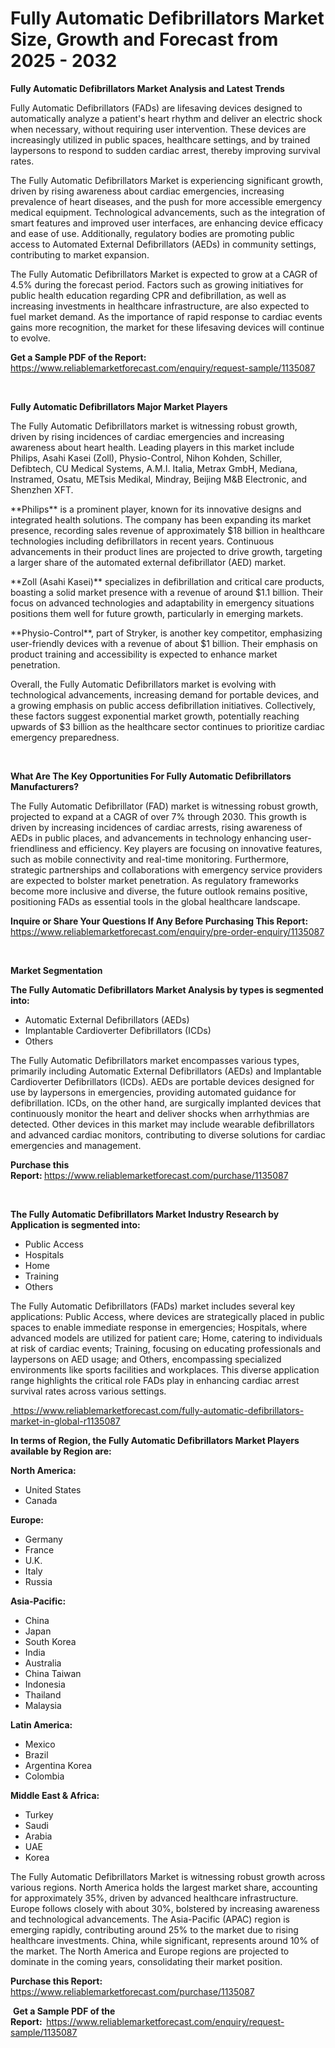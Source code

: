 <p><h1>Fully Automatic Defibrillators Market Size, Growth and Forecast from 2025 - 2032</h1></p><p><strong>Fully Automatic Defibrillators Market Analysis and Latest Trends</strong></p>
<p><p>Fully Automatic Defibrillators (FADs) are lifesaving devices designed to automatically analyze a patient's heart rhythm and deliver an electric shock when necessary, without requiring user intervention. These devices are increasingly utilized in public spaces, healthcare settings, and by trained laypersons to respond to sudden cardiac arrest, thereby improving survival rates.</p><p>The Fully Automatic Defibrillators Market is experiencing significant growth, driven by rising awareness about cardiac emergencies, increasing prevalence of heart diseases, and the push for more accessible emergency medical equipment. Technological advancements, such as the integration of smart features and improved user interfaces, are enhancing device efficacy and ease of use. Additionally, regulatory bodies are promoting public access to Automated External Defibrillators (AEDs) in community settings, contributing to market expansion.</p><p>The Fully Automatic Defibrillators Market is expected to grow at a CAGR of 4.5% during the forecast period. Factors such as growing initiatives for public health education regarding CPR and defibrillation, as well as increasing investments in healthcare infrastructure, are also expected to fuel market demand. As the importance of rapid response to cardiac events gains more recognition, the market for these lifesaving devices will continue to evolve.</p></p>
<p><strong>Get a Sample PDF of the Report:&nbsp;</strong> <a href="https://www.reliablemarketforecast.com/enquiry/request-sample/1135087?utm_campaign=3521&utm_medium=2&utm_source=Github&utm_content=ia&utm_term=13042025&utm_id=fully-automatic-defibrillators">https://www.reliablemarketforecast.com/enquiry/request-sample/1135087</a></p>
<p>&nbsp;</p>
<p><strong>Fully Automatic Defibrillators Major Market Players</strong></p>
<p><p>The Fully Automatic Defibrillators market is witnessing robust growth, driven by rising incidences of cardiac emergencies and increasing awareness about heart health. Leading players in this market include Philips, Asahi Kasei (Zoll), Physio-Control, Nihon Kohden, Schiller, Defibtech, CU Medical Systems, A.M.I. Italia, Metrax GmbH, Mediana, Instramed, Osatu, METsis Medikal, Mindray, Beijing M&B Electronic, and Shenzhen XFT.</p><p>**Philips** is a prominent player, known for its innovative designs and integrated health solutions. The company has been expanding its market presence, recording sales revenue of approximately $18 billion in healthcare technologies including defibrillators in recent years. Continuous advancements in their product lines are projected to drive growth, targeting a larger share of the automated external defibrillator (AED) market.</p><p>**Zoll (Asahi Kasei)** specializes in defibrillation and critical care products, boasting a solid market presence with a revenue of around $1.1 billion. Their focus on advanced technologies and adaptability in emergency situations positions them well for future growth, particularly in emerging markets.</p><p>**Physio-Control**, part of Stryker, is another key competitor, emphasizing user-friendly devices with a revenue of about $1 billion. Their emphasis on product training and accessibility is expected to enhance market penetration.</p><p>Overall, the Fully Automatic Defibrillators market is evolving with technological advancements, increasing demand for portable devices, and a growing emphasis on public access defibrillation initiatives. Collectively, these factors suggest exponential market growth, potentially reaching upwards of $3 billion as the healthcare sector continues to prioritize cardiac emergency preparedness.</p></p>
<p>&nbsp;</p>
<p><strong>What Are The Key Opportunities For Fully Automatic Defibrillators Manufacturers?</strong></p>
<p><p>The Fully Automatic Defibrillator (FAD) market is witnessing robust growth, projected to expand at a CAGR of over 7% through 2030. This growth is driven by increasing incidences of cardiac arrests, rising awareness of AEDs in public places, and advancements in technology enhancing user-friendliness and efficiency. Key players are focusing on innovative features, such as mobile connectivity and real-time monitoring. Furthermore, strategic partnerships and collaborations with emergency service providers are expected to bolster market penetration. As regulatory frameworks become more inclusive and diverse, the future outlook remains positive, positioning FADs as essential tools in the global healthcare landscape.</p></p>
<p><strong>Inquire or Share Your Questions If Any Before Purchasing This Report:</strong> <a href="https://www.reliablemarketforecast.com/enquiry/pre-order-enquiry/1135087?utm_campaign=3521&utm_medium=2&utm_source=Github&utm_content=ia&utm_term=13042025&utm_id=fully-automatic-defibrillators">https://www.reliablemarketforecast.com/enquiry/pre-order-enquiry/1135087</a></p>
<p>&nbsp;</p>
<p><strong>Market Segmentation</strong></p>
<p><strong>The Fully Automatic Defibrillators Market Analysis by types is segmented into:</strong></p>
<p><ul><li>Automatic External Defibrillators (AEDs)</li><li>Implantable Cardioverter Defibrillators (ICDs)</li><li>Others</li></ul></p>
<p><p>The Fully Automatic Defibrillators market encompasses various types, primarily including Automatic External Defibrillators (AEDs) and Implantable Cardioverter Defibrillators (ICDs). AEDs are portable devices designed for use by laypersons in emergencies, providing automated guidance for defibrillation. ICDs, on the other hand, are surgically implanted devices that continuously monitor the heart and deliver shocks when arrhythmias are detected. Other devices in this market may include wearable defibrillators and advanced cardiac monitors, contributing to diverse solutions for cardiac emergencies and management.</p></p>
<p><strong>Purchase this Report:&nbsp;</strong><a href="https://www.reliablemarketforecast.com/purchase/1135087?utm_campaign=3521&utm_medium=2&utm_source=Github&utm_content=ia&utm_term=13042025&utm_id=fully-automatic-defibrillators">https://www.reliablemarketforecast.com/purchase/1135087</a></p>
<p>&nbsp;</p>
<p><strong>The Fully Automatic Defibrillators Market Industry Research by Application is segmented into:</strong></p>
<p><ul><li>Public Access</li><li>Hospitals</li><li>Home</li><li>Training</li><li>Others</li></ul></p>
<p><p>The Fully Automatic Defibrillators (FADs) market includes several key applications: Public Access, where devices are strategically placed in public spaces to enable immediate response in emergencies; Hospitals, where advanced models are utilized for patient care; Home, catering to individuals at risk of cardiac events; Training, focusing on educating professionals and laypersons on AED usage; and Others, encompassing specialized environments like sports facilities and workplaces. This diverse application range highlights the critical role FADs play in enhancing cardiac arrest survival rates across various settings.</p></p>
<p><a href="https://www.reliablemarketforecast.com/fully-automatic-defibrillators-market-in-global-r1135087?utm_campaign=3521&utm_medium=2&utm_source=Github&utm_content=ia&utm_term=13042025&utm_id=fully-automatic-defibrillators">&nbsp;https://www.reliablemarketforecast.com/fully-automatic-defibrillators-market-in-global-r1135087</a></p>
<p><strong>In terms of Region, the Fully Automatic Defibrillators Market Players available by Region are:</strong></p>
<p>
    <p> <strong> North America: </strong>
        <ul>
            <li>United States</li>
            <li>Canada</li>
        </ul>
        </p> 
    <p> <strong> Europe: </strong>
        <ul>
            <li>Germany</li>
            <li>France</li>
            <li>U.K.</li>
            <li>Italy</li>
            <li>Russia</li>
        </ul>
        </p> 
    <p> <strong> Asia-Pacific: </strong>
        <ul>
            <li>China</li>
            <li>Japan</li>
            <li>South Korea</li>
            <li>India</li>
            <li>Australia</li>
            <li>China Taiwan</li>
            <li>Indonesia</li>
            <li>Thailand</li>
            <li>Malaysia</li>
        </ul>
        </p> 
    <p> <strong> Latin America: </strong>
        <ul>
            <li>Mexico</li>
            <li>Brazil</li>
            <li>Argentina Korea</li>
            <li>Colombia</li>
        </ul>
        </p> 
    <p> <strong> Middle East & Africa: </strong>
        <ul>
            <li>Turkey</li>
            <li>Saudi</li>
            <li>Arabia</li>
            <li>UAE</li>
            <li>Korea</li>
        </ul>
    </p>
    </p>
<p><p>The Fully Automatic Defibrillators Market is witnessing robust growth across various regions. North America holds the largest market share, accounting for approximately 35%, driven by advanced healthcare infrastructure. Europe follows closely with about 30%, bolstered by increasing awareness and technological advancements. The Asia-Pacific (APAC) region is emerging rapidly, contributing around 25% to the market due to rising healthcare investments. China, while significant, represents around 10% of the market. The North America and Europe regions are projected to dominate in the coming years, consolidating their market position.</p></p>
<p><strong>Purchase this Report: </strong><a href="https://www.reliablemarketforecast.com/purchase/1135087?utm_campaign=3521&utm_medium=2&utm_source=Github&utm_content=ia&utm_term=13042025&utm_id=fully-automatic-defibrillators">https://www.reliablemarketforecast.com/purchase/1135087</a></p>
<p>&nbsp;<strong>Get a Sample PDF of the Report:&nbsp;&nbsp;</strong><a href="https://www.reliablemarketforecast.com/enquiry/request-sample/1135087?utm_campaign=3521&utm_medium=2&utm_source=Github&utm_content=ia&utm_term=13042025&utm_id=fully-automatic-defibrillators">https://www.reliablemarketforecast.com/enquiry/request-sample/1135087</a></p>
<p><strong></strong></p>
<p><p></p><p></p><p></p></p>